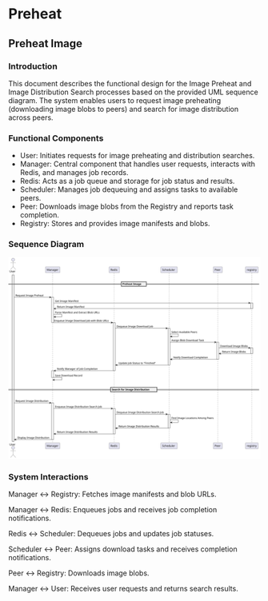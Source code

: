 # Preheat

## Preheat Image

### Introduction

This document describes the functional design for the Image Preheat and Image Distribution Search
processes based on the provided UML sequence diagram. The system enables users to request image preheating
(downloading image blobs to peers) and search for image distribution across peers.

### Functional Components

- User: Initiates requests for image preheating and distribution searches.
- Manager: Central component that handles user requests, interacts with Redis, and manages job records.
- Redis: Acts as a job queue and storage for job status and results.
- Scheduler: Manages job dequeuing and assigns tasks to available peers.
- Peer: Downloads image blobs from the Registry and reports task completion.
- Registry: Stores and provides image manifests and blobs.

### Sequence Diagram

![Preheat Image](./sequence-diagram.svg)

### System Interactions

Manager ↔ Registry: Fetches image manifests and blob URLs.

Manager ↔ Redis: Enqueues jobs and receives job completion notifications.

Redis ↔ Scheduler: Dequeues jobs and updates job statuses.

Scheduler ↔ Peer: Assigns download tasks and receives completion notifications.

Peer ↔ Registry: Downloads image blobs.

Manager ↔ User: Receives user requests and returns search results.
